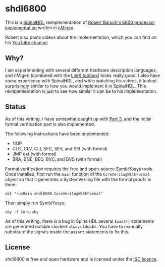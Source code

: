 shdl6800
============
This is a [SpinalHDL](https://github.com/SpinalHDL/SpinalHDL) reimplementation of [Robert Baruch's 6800 processor implementation](https://github.com/RobertBaruch/n6800) written in [nMigen](https://github.com/m-labs/nmigen).

Robert also posts videos about the implementation, which you can find on his [YouTube channel](https://www.youtube.com/channel/UCBcljXmuXPok9kT_VGA3adg). 

## Why?

I am experimenting with several different hardware description languages, and nMigen (combined with the [LiteX toolbox](https://github.com/enjoy-digital/litex)) looks really good.
I also have some experience with SpinalHDL, and while watching his videos, it looked surprisingly similar to how you would implement it in SpinalHDL. This reimplementation is just to see how similar it can be to his implementation.

## Status

As of this writing, I have somewhat caught up with [Part 3](https://www.youtube.com/watch?v=aLQqOxnVMOQ), and the initial formal verification part is also implemented.

The following instructions have been implemented:

- NOP
- CLC, CLV, CLI, SEC, SEV, and SEI (with formal)
- JMP ext (with formal)
- BRA, BNE, BEQ, BVC, and BVS (with formal)

Formal verification requires the free and open-source [SymbiYosys](https://symbiyosys.readthedocs.io/en/latest/quickstart.html) tools. Once installed, first run the `main` function of the `CoreVerilogWithFormal` object so that it generates a SystemVerilog file with the formal proofs in them:

```
sbt "runMain shdl6800.CoreVerilogWithFormal"
```

Then simply run SymbiYosys:

```
sby -f Core.sby
```

As of this writing, there is a bug in SpinalHDL several `$past()` statements are generated outside clocked `always` blocks. You have to manually substitute the signals inside the `assert` statements to fix this.

## License

shdl6800 is free and open hardware and is licensed under the [ISC licence](http://en.wikipedia.org/wiki/ISC_license).
